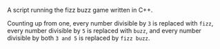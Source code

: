 A script running the fizz buzz game written in C++.  

Counting up from one, every number divisible by `3` is replaced with `fizz`, 
every number divisible by `5` is replaced with `buzz`, 
and every number divisible by both `3 and 5` is replaced by `fizz buzz`.  